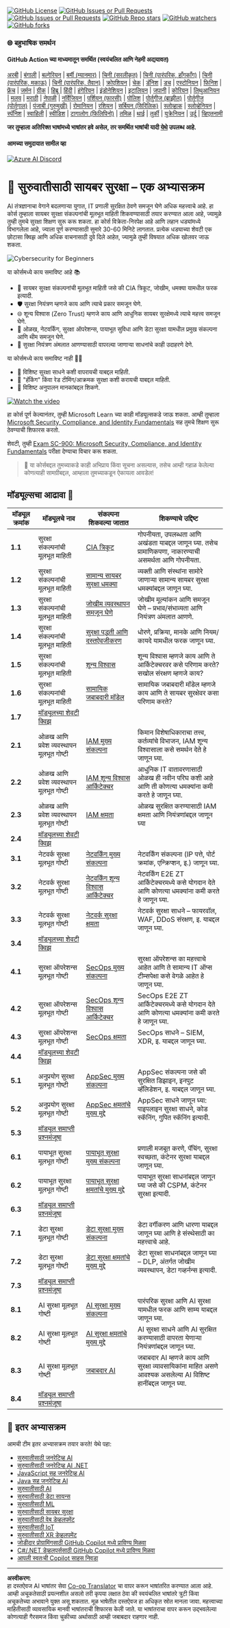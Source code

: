 <!--
CO_OP_TRANSLATOR_METADATA:
{
  "original_hash": "33e83c2beb28a1b6e031416624dc23aa",
  "translation_date": "2025-10-11T10:50:39+00:00",
  "source_file": "README.md",
  "language_code": "mr"
}
-->
[![GitHub License](https://img.shields.io/github/license/microsoft/Security-101)](https://github.com/microsoft/Security-101/blob/main/LICENSE)
[![GitHub Issues or Pull Requests](https://img.shields.io/github/issues-pr/microsoft/Security-101)](https://github.com/microsoft/Security-101/pulls)
[![GitHub Issues or Pull Requests](https://img.shields.io/github/issues/microsoft/Security-101)](https://github.com/microsoft/Security-101/issues)
[![GitHub Repo stars](https://img.shields.io/github/stars/microsoft/Security-101)](https://github.com/microsoft/Security-101/stargazers)
[![GitHub watchers](https://img.shields.io/github/watchers/microsoft/Security-101)](https://github.com/microsoft/Security-101/watchers)
[![GitHub forks](https://img.shields.io/github/forks/microsoft/Security-101)](https://github.com/microsoft/Security-101/forks)

### 🌐 बहुभाषिक समर्थन

#### GitHub Action च्या माध्यमातून समर्थित (स्वयंचलित आणि नेहमी अद्ययावत)

<!-- CO-OP TRANSLATOR LANGUAGES TABLE START -->
[अरबी](../ar/README.md) | [बंगाली](../bn/README.md) | [बल्गेरियन](../bg/README.md) | [बर्मी (म्यानमार)](../my/README.md) | [चिनी (सरलीकृत)](../zh/README.md) | [चिनी (पारंपरिक, हाँगकाँग)](../hk/README.md) | [चिनी (पारंपरिक, मकाऊ)](../mo/README.md) | [चिनी (पारंपरिक, तैवान)](../tw/README.md) | [क्रोएशियन](../hr/README.md) | [चेक](../cs/README.md) | [डॅनिश](../da/README.md) | [डच](../nl/README.md) | [एस्टोनियन](../et/README.md) | [फिनिश](../fi/README.md) | [फ्रेंच](../fr/README.md) | [जर्मन](../de/README.md) | [ग्रीक](../el/README.md) | [हिब्रू](../he/README.md) | [हिंदी](../hi/README.md) | [हंगेरियन](../hu/README.md) | [इंडोनेशियन](../id/README.md) | [इटालियन](../it/README.md) | [जपानी](../ja/README.md) | [कोरियन](../ko/README.md) | [लिथुआनियन](../lt/README.md) | [मलय](../ms/README.md) | [मराठी](./README.md) | [नेपाळी](../ne/README.md) | [नॉर्वेजियन](../no/README.md) | [पर्शियन (फारसी)](../fa/README.md) | [पोलिश](../pl/README.md) | [पोर्तुगीज (ब्राझील)](../br/README.md) | [पोर्तुगीज (पोर्तुगाल)](../pt/README.md) | [पंजाबी (गुरुमुखी)](../pa/README.md) | [रोमानियन](../ro/README.md) | [रशियन](../ru/README.md) | [सर्बियन (सिरिलिक)](../sr/README.md) | [स्लोव्हाक](../sk/README.md) | [स्लोव्हेनियन](../sl/README.md) | [स्पॅनिश](../es/README.md) | [स्वाहिली](../sw/README.md) | [स्वीडिश](../sv/README.md) | [टागालोग (फिलिपिनो)](../tl/README.md) | [तमिळ](../ta/README.md) | [थाई](../th/README.md) | [तुर्की](../tr/README.md) | [युक्रेनियन](../uk/README.md) | [उर्दू](../ur/README.md) | [व्हिएतनामी](../vi/README.md)
<!-- CO-OP TRANSLATOR LANGUAGES TABLE END -->

**जर तुम्हाला अतिरिक्त भाषांमध्ये भाषांतर हवे असेल, तर समर्थित भाषांची यादी [येथे](https://github.com/Azure/co-op-translator/blob/main/getting_started/supported-languages.md) उपलब्ध आहे.**

#### आमच्या समुदायात सामील व्हा 
[![Azure AI Discord](https://dcbadge.limes.pink/api/server/kzRShWzttr)](https://discord.gg/kzRShWzttr)

# 🚀 सुरुवातीसाठी सायबर सुरक्षा – एक अभ्यासक्रम

AI तंत्रज्ञानाचा वेगाने बदलणाऱ्या युगात, IT प्रणाली सुरक्षित ठेवणे समजून घेणे अधिक महत्त्वाचे आहे. हा कोर्स तुम्हाला सायबर सुरक्षा संकल्पनांची मूलभूत माहिती शिकवण्यासाठी तयार करण्यात आला आहे, ज्यामुळे तुम्ही तुमचे सुरक्षा शिक्षण सुरू करू शकता. हा कोर्स विक्रेता-निरपेक्ष आहे आणि लहान धड्यांमध्ये विभागलेला आहे, ज्याला पूर्ण करण्यासाठी सुमारे 30-60 मिनिटे लागतात. प्रत्येक धड्याच्या शेवटी एक छोटासा क्विझ आणि अधिक वाचनासाठी दुवे दिले आहेत, ज्यामुळे तुम्ही विषयात अधिक खोलवर जाऊ शकता.

![Cybersecurity for Beginners](../../translated_images/banner.cc5b05d7e5deed065123ba68678b48cbbfe411cb264c09cec64f58eda064a28a.mr.jpg)

या कोर्समध्ये काय समाविष्ट आहे 📚

- 🔐 सायबर सुरक्षा संकल्पनांची मूलभूत माहिती जसे की CIA त्रिकूट, जोखीम, धमक्या यामधील फरक इत्यादी.
- 🛡️ सुरक्षा नियंत्रण म्हणजे काय आणि त्याचे प्रकार समजून घेणे.
- 🌐 शून्य विश्वास (Zero Trust) म्हणजे काय आणि आधुनिक सायबर सुरक्षेमध्ये त्याचे महत्त्व समजून घेणे.
- 🔑 ओळख, नेटवर्किंग, सुरक्षा ऑपरेशन्स, पायाभूत सुविधा आणि डेटा सुरक्षा यामधील प्रमुख संकल्पना आणि थीम समजून घेणे.
- 🔧 सुरक्षा नियंत्रण अंमलात आणण्यासाठी वापरल्या जाणाऱ्या साधनांचे काही उदाहरणे देणे.

या कोर्समध्ये काय समाविष्ट नाही 🙅‍♂️

- 🚫 विशिष्ट सुरक्षा साधने कशी वापरायची याबद्दल माहिती.
- 🚫 "हॅकिंग" किंवा रेड टीमिंग/आक्रमक सुरक्षा कशी करायची याबद्दल माहिती.
- 🚫 विशिष्ट अनुपालन मानकांबद्दल शिकणे.

[![Watch the video](../../translated_images/intro_placeholder.f42382df518f233a1ea3cb1c82ae8f92732bc3ac4ac2b3138cb561d24ca91df5.mr.png)](https://learn-video.azurefd.net/vod/player?id=a0fe1cef-c064-4d59-97a9-e89e12a99b4d)

हा कोर्स पूर्ण केल्यानंतर, तुम्ही Microsoft Learn च्या काही मॉड्यूल्सकडे जाऊ शकता. आम्ही तुम्हाला [Microsoft Security, Compliance, and Identity Fundamentals](https://learn.microsoft.com/training/paths/describe-concepts-of-security-compliance-identity/?WT.mc_id=academic-96948-sayoung) सह तुमचे शिक्षण सुरू ठेवण्याची शिफारस करतो.

शेवटी, तुम्ही [Exam SC-900: Microsoft Security, Compliance, and Identity Fundamentals](https://learn.microsoft.com/credentials/certifications/exams/sc-900/?WT.mc_id=academic-96948-sayoung) परीक्षा देण्याचा विचार करू शकता.

> 💁 या कोर्सबद्दल तुमच्याकडे काही अभिप्राय किंवा सूचना असल्यास, तसेच आम्ही गहाळ केलेल्या कोणत्याही सामग्रीबद्दल, आम्हाला तुमच्याकडून ऐकायला आवडेल!

## मॉड्यूल्सचा आढावा 📝 
| **मॉड्यूल क्रमांक** | **मॉड्यूलचे नाव**                           | **संकल्पना शिकवल्या जातात**                  | **शिकण्याचे उद्दिष्ट**                                                                                          |
|-------------------|-------------------------------------------|--------------------------------------|-----------------------------------------------------------------------------------------------------------------|
| **1.1**           | सुरक्षा संकल्पनांची मूलभूत माहिती                   | [CIA त्रिकूट](https://github.com/microsoft/Security-101/blob/main/1.1%20The%20CIA%20triad%20and%20other%20key%20concepts.md)                        | गोपनीयता, उपलब्धता आणि अखंडता याबद्दल जाणून घ्या. तसेच प्रामाणिकपणा, नाकारण्याची असमर्थता आणि गोपनीयता. |
| **1.2**           | सुरक्षा संकल्पनांची मूलभूत माहिती                   | [सामान्य सायबर सुरक्षा धमक्या](https://github.com/microsoft/Security-101/blob/main/1.2%20Common%20cybersecurity%20threats.md)        | व्यक्ती आणि संस्थांना सामोरे जाणाऱ्या सामान्य सायबर सुरक्षा धमक्यांबद्दल जाणून घ्या.                             |
| **1.3**           | सुरक्षा संकल्पनांची मूलभूत माहिती                   | [जोखीम व्यवस्थापन समजून घेणे](https://github.com/microsoft/Security-101/blob/main/1.3%20Understanding%20risk%20management.md)       | जोखीम मूल्यांकन आणि समजून घेणे – प्रभाव/संभाव्यता आणि नियंत्रण अंमलात आणणे.                                                                                                               | |
| **1.4**           | सुरक्षा संकल्पनांची मूलभूत माहिती                   | [सुरक्षा पद्धती आणि दस्तऐवजीकरण](https://github.com/microsoft/Security-101/blob/main/1.4%20Security%20practices%20and%20documentation.md) | धोरणे, प्रक्रिया, मानके आणि नियम/कायदे यामधील फरक जाणून घ्या.                         |
| **1.5**           | सुरक्षा संकल्पनांची मूलभूत माहिती                   | [शून्य विश्वास](https://github.com/microsoft/Security-101/blob/main/1.5%20Zero%20trust.md)                           | शून्य विश्वास म्हणजे काय आणि ते आर्किटेक्चरवर कसे परिणाम करते? सखोल संरक्षण म्हणजे काय?                   |
| **1.6**           | सुरक्षा संकल्पनांची मूलभूत माहिती                   | [सामायिक जबाबदारी मॉडेल](https://github.com/microsoft/Security-101/blob/main/1.6%20Shared%20responsibility%20model.md)                           | सामायिक जबाबदारी मॉडेल म्हणजे काय आणि ते सायबर सुरक्षेवर कसा परिणाम करते?                  |
| **1.7**           | [मॉड्यूलच्या शेवटी क्विझ](https://github.com/microsoft/Security-101/blob/main/1.7%20End%20of%20module%20quiz.md)                        |                                      |                                                                                                                 |
| **2.1**           | ओळख आणि प्रवेश व्यवस्थापन मूलभूत गोष्टी | [IAM मुख्य संकल्पना](https://github.com/microsoft/Security-101/blob/main/2.1%20IAM%20key%20concepts.md)                     | किमान विशेषाधिकाराचा तत्त्व, कर्तव्यांचे विभाजन, IAM शून्य विश्वासाला कसे समर्थन देते हे जाणून घ्या.               |
| **2.2**           | ओळख आणि प्रवेश व्यवस्थापन मूलभूत गोष्टी | [IAM शून्य विश्वास आर्किटेक्चर](https://github.com/microsoft/Security-101/blob/main/2.2%20IAM%20zero%20trust%20architecture.md)          | आधुनिक IT वातावरणासाठी ओळख ही नवीन परिघ कशी आहे आणि ती कोणत्या धमक्यांना कमी करते हे जाणून घ्या.          |
| **2.3**           | ओळख आणि प्रवेश व्यवस्थापन मूलभूत गोष्टी | [IAM क्षमता](https://github.com/microsoft/Security-101/blob/main/2.3%20IAM%20capabilities.md)                     | ओळख सुरक्षित करण्यासाठी IAM क्षमता आणि नियंत्रणांबद्दल जाणून घ्या                                                  |
| **2.4**           | [मॉड्यूलच्या शेवटी क्विझ](https://github.com/microsoft/Security-101/blob/main/2.4%20End%20of%20module%20quiz.md)                        |                                      |                                                                                                                 |
| **3.1**           | नेटवर्क सुरक्षा मूलभूत गोष्टी             | [नेटवर्किंग मुख्य संकल्पना](https://github.com/microsoft/Security-101/blob/main/3.1%20Networking%20key%20concepts.md)              | नेटवर्किंग संकल्पना (IP पत्ते, पोर्ट क्रमांक, एन्क्रिप्शन, इ.) जाणून घ्या.                                 |
| **3.2**           | नेटवर्क सुरक्षा मूलभूत गोष्टी             | [नेटवर्किंग शून्य विश्वास आर्किटेक्चर](https://github.com/microsoft/Security-101/blob/main/3.2%20Networking%20zero%20trust%20architecture.md)   | नेटवर्किंग E2E ZT आर्किटेक्चरमध्ये कसे योगदान देते आणि कोणत्या धमक्यांना कमी करते हे जाणून घ्या.                  |
| **3.3**           | नेटवर्क सुरक्षा मूलभूत गोष्टी             | [नेटवर्क सुरक्षा क्षमता](https://github.com/microsoft/Security-101/blob/main/3.3%20Network%20security%20capabilities.md)        | नेटवर्क सुरक्षा साधने – फायरवॉल, WAF, DDoS संरक्षण, इ. याबद्दल जाणून घ्या.                                    |
| **3.4**           | [मॉड्यूलच्या शेवटी क्विझ](https://github.com/microsoft/Security-101/blob/main/3.4%20End%20of%20module%20quiz.md)                        |                                      |                                                                                                                 |
| **4.1**           | सुरक्षा ऑपरेशन्स मूलभूत गोष्टी          | [SecOps मुख्य संकल्पना](https://github.com/microsoft/Security-101/blob/main/4.1%20SecOps%20key%20concepts.md)                  | सुरक्षा ऑपरेशन्स का महत्त्वाचे आहेत आणि ते सामान्य IT ऑप्स टीम्सपेक्षा कसे वेगळे आहेत हे जाणून घ्या.                  |
| **4.2**           | सुरक्षा ऑपरेशन्स मूलभूत गोष्टी          | [SecOps शून्य विश्वास आर्किटेक्चर](https://github.com/microsoft/Security-101/blob/main/4.2%20SecOps%20zero%20trust%20architecture.md)       | SecOps E2E ZT आर्किटेक्चरमध्ये कसे योगदान देते आणि कोणत्या धमक्यांना कमी करते हे जाणून घ्या.                      |
| **4.3**           | सुरक्षा ऑपरेशन्स मूलभूत गोष्टी          | [SecOps क्षमता](https://github.com/microsoft/Security-101/blob/main/4.3%20SecOps%20capabilities.md)                  | SecOps साधने – SIEM, XDR, इ. याबद्दल जाणून घ्या.                                                                    |
| **4.4**           | [मॉड्यूलच्या शेवटी क्विझ](https://github.com/microsoft/Security-101/blob/main/4.4%20End%20of%20module%20quiz.md)                        |                                      |                                                                                                                 |
| **5.1**           | अनुप्रयोग सुरक्षा मूलभूत गोष्टी         | [AppSec मुख्य संकल्पना](https://github.com/microsoft/Security-101/blob/main/5.1%20AppSec%20key%20concepts.md)                  | AppSec संकल्पना जसे की सुरक्षित डिझाइन, इनपुट व्हॅलिडेशन, इ. याबद्दल जाणून घ्या.                                    |
| **5.2**           | अनुप्रयोग सुरक्षा मूलभूत गोष्टी         | [AppSec क्षमतांचे मुख्य मुद्दे](https://github.com/microsoft/Security-101/blob/main/5.2%20AppSec%20key%20capabilities.md)                  | AppSec साधने जाणून घ्या: पाइपलाइन सुरक्षा साधने, कोड स्कॅनिंग, गुपित स्कॅनिंग इत्यादी.                       |
| **5.3**           | [मॉड्यूल समाप्ती प्रश्नमंजूषा](https://github.com/microsoft/Security-101/blob/main/5.3%20End%20of%20module%20quiz.md)                        |                                      |                                                                                                                 |
| **6.1**           | पायाभूत सुरक्षा मूलभूत गोष्टी      | [पायाभूत सुरक्षा मुख्य संकल्पना](https://github.com/microsoft/Security-101/blob/main/6.1%20Infrastructure%20security%20key%20concepts.md) | प्रणाली मजबूत करणे, पॅचिंग, सुरक्षा स्वच्छता, कंटेनर सुरक्षा याबद्दल जाणून घ्या.                                  |
| **6.2**           | पायाभूत सुरक्षा मूलभूत गोष्टी      | [पायाभूत सुरक्षा क्षमतांचे मुख्य मुद्दे](https://github.com/microsoft/Security-101/blob/main/6.2%20Infrastructure%20security%20capabilities.md) | पायाभूत सुरक्षा साधनांबद्दल जाणून घ्या जसे की CSPM, कंटेनर सुरक्षा इत्यादी.            |
| **6.3**           | [मॉड्यूल समाप्ती प्रश्नमंजूषा](https://github.com/microsoft/Security-101/blob/main/6.3%20End%20of%20module%20quiz.md)                        |                                      |                                                                                                                 |
| **7.1**           | डेटा सुरक्षा मूलभूत गोष्टी                | [डेटा सुरक्षा मुख्य संकल्पना](https://github.com/microsoft/Security-101/blob/main/7.1%20Data%20security%20key%20concepts.md)           | डेटा वर्गीकरण आणि धारणा याबद्दल जाणून घ्या आणि हे संस्थेसाठी का महत्त्वाचे आहे.                     |
| **7.2**           | डेटा सुरक्षा मूलभूत गोष्टी                | [डेटा सुरक्षा क्षमतांचे मुख्य मुद्दे](https://github.com/microsoft/Security-101/blob/main/7.2%20Data%20security%20capabilities.md)           | डेटा सुरक्षा साधनांबद्दल जाणून घ्या – DLP, अंतर्गत जोखीम व्यवस्थापन, डेटा गव्हर्नन्स इत्यादी.                          |
| **7.3**           | [मॉड्यूल समाप्ती प्रश्नमंजूषा](https://github.com/microsoft/Security-101/blob/main/7.3%20End%20of%20module%20quiz.md)                        |
| **8.1**           | AI सुरक्षा मूलभूत गोष्टी                | [AI सुरक्षा मुख्य संकल्पना](https://github.com/microsoft/Security-101/blob/main/8.1%20AI%20security%20key%20concepts.md)          | पारंपरिक सुरक्षा आणि AI सुरक्षा यामधील फरक आणि साम्य याबद्दल जाणून घ्या.                 |
| **8.2**           | AI सुरक्षा मूलभूत गोष्टी                | [AI सुरक्षा क्षमतांचे मुख्य मुद्दे](https://github.com/microsoft/Security-101/blob/main/8.2%20AI%20security%20capabilities.md)           | AI सुरक्षा साधने आणि AI सुरक्षित करण्यासाठी वापरता येणाऱ्या नियंत्रणांबद्दल जाणून घ्या.                         |
| **8.3**           | AI सुरक्षा मूलभूत गोष्टी                | [जबाबदार AI](https://github.com/microsoft/Security-101/blob/main/8.3%20Responsible%20AI.md)          | जबाबदार AI म्हणजे काय आणि सुरक्षा व्यावसायिकांना माहित असणे आवश्यक असलेल्या AI विशिष्ट हानींबद्दल जाणून घ्या.                          |
| **8.4**           | [मॉड्यूल समाप्ती प्रश्नमंजूषा](https://github.com/microsoft/Security-101/blob/main/8.4%20End%20of%20module%20quiz.md)     

## 🎒 इतर अभ्यासक्रम 

आमची टीम इतर अभ्यासक्रम तयार करते! येथे पहा:

- [सुरुवातीसाठी जनरेटिव्ह AI](https://aka.ms/genai-beginners)
- [सुरुवातीसाठी जनरेटिव्ह AI .NET](https://github.com/microsoft/Generative-AI-for-beginners-dotnet)
- [JavaScript सह जनरेटिव्ह AI](https://github.com/microsoft/generative-ai-with-javascript)
- [Java सह जनरेटिव्ह AI](https://github.com/microsoft/Generative-AI-for-beginners-java)
- [सुरुवातीसाठी AI](https://aka.ms/ai-beginners)
- [सुरुवातीसाठी डेटा सायन्स](https://aka.ms/datascience-beginners)
- [सुरुवातीसाठी ML](https://aka.ms/ml-beginners)
- [सुरुवातीसाठी सायबर सुरक्षा](https://github.com/microsoft/Security-101) 
- [सुरुवातीसाठी वेब डेव्हलपमेंट](https://aka.ms/webdev-beginners)
- [सुरुवातीसाठी IoT](https://aka.ms/iot-beginners)
- [सुरुवातीसाठी XR डेव्हलपमेंट](https://github.com/microsoft/xr-development-for-beginners)
- [जोडीदार प्रोग्रामिंगसाठी GitHub Copilot मध्ये प्राविण्य मिळवा](https://github.com/microsoft/Mastering-GitHub-Copilot-for-Paired-Programming)
- [C#/.NET डेव्हलपर्ससाठी GitHub Copilot मध्ये प्राविण्य मिळवा](https://github.com/microsoft/mastering-github-copilot-for-dotnet-csharp-developers)
- [आपली स्वतःची Copilot साहस निवडा](https://github.com/microsoft/CopilotAdventures)

---

**अस्वीकरण**:  
हा दस्तऐवज AI भाषांतर सेवा [Co-op Translator](https://github.com/Azure/co-op-translator) चा वापर करून भाषांतरित करण्यात आला आहे. आम्ही अचूकतेसाठी प्रयत्नशील असलो तरी कृपया लक्षात ठेवा की स्वयंचलित भाषांतरे त्रुटी किंवा अचूकतेच्या अभावाने युक्त असू शकतात. मूळ भाषेतील दस्तऐवज हा अधिकृत स्रोत मानला जावा. महत्त्वाच्या माहितीसाठी व्यावसायिक मानवी भाषांतराची शिफारस केली जाते. या भाषांतराचा वापर करून उद्भवलेल्या कोणत्याही गैरसमज किंवा चुकीच्या अर्थासाठी आम्ही जबाबदार राहणार नाही.